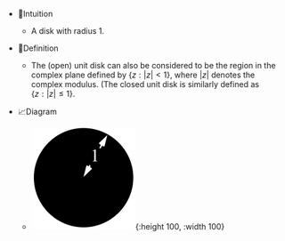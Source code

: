 - 🧠Intuition
    - A disk with radius 1.
    
- 📝Definition
    - The (open) unit disk can also be considered to be the region in the complex plane defined by $\{z:|z|<1\}$, where $|z|$ denotes the complex modulus. (The closed unit disk is similarly defined as $\{z:|z|\leq1\}$.
    
- 📈Diagram
    - ![name](../assets/UnitDisk_1000.svg){:height 100, :width 100}
    